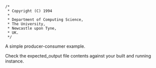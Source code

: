 ```
/*
 * Copyright (C) 1994
 *
 * Department of Computing Science,
 * The University,
 * Newcastle upon Tyne,
 * UK.
 */
```

A simple producer-consumer example.

Check the expected_output file contents against your built and running instance.
